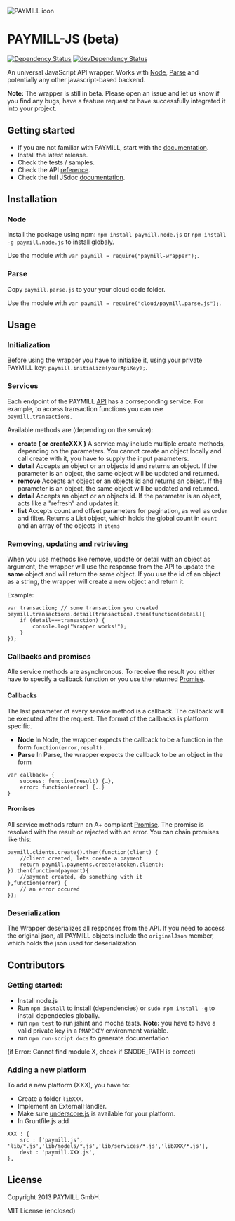 ![PAYMILL icon](https://static.paymill.com/r/335f99eb3914d517bf392beb1adaf7cccef786b6/img/logo-download_Light.png)
# PAYMILL-JS (beta)

[![Dependency Status](https://david-dm.org/paymill/paymill-js.png)](https://david-dm.org/paymill/paymill-js)
[![devDependency Status](https://david-dm.org/paymill/paymill-js/dev-status.png)](https://david-dm.org/paymill/paymill-js#info=devDependencies)
<!--
[![Build Status](https://travis-ci.org/paymill/paymill-js.png?branch=master)](https://travis-ci.org/paymill/paymill-js)
[![NPM version](https://badge.fury.io/js/paymill.node.js.png)](http://badge.fury.io/js/paymill-wrapper)
-->
An universal JavaScript API wrapper. Works with [Node](http://nodejs.org/), [Parse](http://www.parse.com) and potentially any other javascript-based backend.

**Note:** The wrapper is still in beta. Please open an issue and let us know if you find any bugs, have a feature request or have successfully integrated it into your project.

## Getting started

- If you are not familiar with PAYMILL, start with the [documentation](https://www.paymill.com/en-gb/documentation-3/).
- Install the latest release.
- Check the tests / samples.
- Check the API [reference](https://www.paymill.com/en-gb/documentation-3/reference/api-reference/).
- Check the full JSdoc [documentation](http://paymill.github.io/paymill-js/docs/).


## Installation
### Node

Install the package using npm: ``npm install paymill.node.js`` or ``npm install -g paymill.node.js`` to install globaly.

Use the module with ``var paymill = require("paymill-wrapper");``.

### Parse

Copy ``paymill.parse.js`` to your your cloud code folder.

Use the module with ``var paymill = require("cloud/paymill.parse.js");``.

## Usage

### Initialization 
Before using the wrapper you have to initialize it, using your private PAYMILL key: ``paymill.initialize(yourApiKey);``.

### Services

Each endpoint of the PAYMILL [API](https://www.paymill.com/en-gb/documentation-3/reference/api-reference/) has a corrseponding service. For example, to access transaction functions you can use ``paymill.transactions``.

Available methods are (depending on the service):

- **create ( or createXXX )**
A service may include multiple create methods, depending on the parameters. You cannot create an object locally and call create with it, you have to supply the input parameters.
- **detail** 
Accepts an object or an objects id and returns an object. If the parameter is an object, the same object will be updated and returned.
- **remove**
Accepts an object or an objects id and returns an object. If the parameter is an object, the same object will be updated and returned.
- **detail**
Accepts an object or an objects id. If the parameter is an object, acts like a "refresh" and updates it. 
- **list**
Accepts count and offset parameters for pagination, as well as order and filter. Returns a List object, which holds the global count in ``count`` and an array of the objects in 
``items``


### Removing, updating and retrieving

When you use methods like remove, update or detail with an object as argument, the wrapper will use the response from the API to update the **same** object and will return the same object. If you use the id of an object as a string, the wrapper will create a new object and return it.

Example:

```
var transaction; // some transaction you created
paymill.transactions.detail(transaction).then(function(detail){
	if (detail===transaction) {
		console.log("Wrapper works!");
	}
});
```
### Callbacks and promises

Alle service methods are asynchronous. To receive the result you either have to specify a callback function or you use the returned [Promise](http://promises-aplus.github.io/promises-spec/).
#### Callbacks
The last parameter of every service method is a callback. The callback will be executed after the request. The format of the callbacks is platform specific.

- **Node** 
In Node, the wrapper expects the callback to be a function in the form ``function(error,result)`` .
- **Parse**
In Parse, the wrapper expects the callback to be an object in the form 

```
var callback= {
	success: function(result) {…},
	error: function(error) {..}
}
```
#### Promises
All service methods return an A+ compliant [Promise](http://promises-aplus.github.io/promises-spec/). The promise is resolved with the result or rejected with an error. You can chain promises like this:

```
paymill.clients.create().then(function(client) {
	//client created, lets create a payment
	return paymill.payments.create(atoken,client);
}).then(function(payment){
	//payment created, do something with it
},function(error) {
	// an error occured
});
```

### Deserialization
The Wrapper deserializes all responses from the API. If you need to access the original json, all PAYMILL objects include the ``originalJson`` member, which holds the json used for deserialization


## Contributors
### Getting started:

- Install node.js
- Run ``npm install`` to install (dependencies) or ``sudo npm install -g`` to install dependecies globally.
- run ``npm test`` to run jshint and mocha tests. **Note:** you have to have a valid private key in a ``PMAPIKEY`` environment variable.
- run ``npm run-script docs`` to generate documentation

(if Error: Cannot find module X, check if $NODE_PATH is correct)

### Adding a new platform
To add a new platform (XXX), you have to:

- Create a folder ``libXXX``. 
- Implement an ExternalHandler. 
- Make sure [underscore.js](http://underscorejs.org/) is available for your platform.
- In Gruntfile.js add 

```
XXX : {
	src : ['paymill.js', 'lib/*.js','lib/models/*.js','lib/services/*.js','libXXX/*.js'],
	dest : 'paymill.XXX.js',
},
```

## License

Copyright 2013 PAYMILL GmbH.

MIT License (enclosed)
